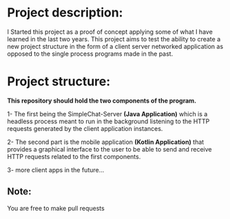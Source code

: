 # Project description:

I Started this project as a proof of concept applying some of  what I have learned in the last two years. This project aims to test the ability to create a new project structure in the form of a client server networked application as opposed to the single process programs made in the past.


# Project structure:

**This repository should hold the two components of the program.**

1- The first being the SimpleChat-Server **(Java Application)** which is a headless process meant to run in the background listening to the HTTP requests generated by the client application instances.

2- The second part is the mobile application **(Kotlin Application)** that provides a graphical interface to the user to be able to send and receive HTTP requests related to the first components. 

3- more client apps in the future... 

## Note:
You are free to make pull requests
